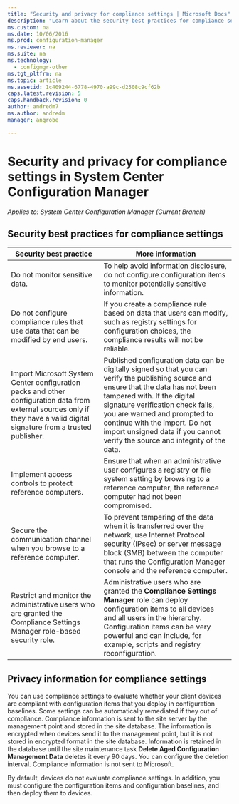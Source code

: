 ```yaml
---
title: "Security and privacy for compliance settings | Microsoft Docs"
description: "Learn about the security best practices for compliance settings in System Center Configuration Manager."
ms.custom: na
ms.date: 10/06/2016
ms.prod: configuration-manager
ms.reviewer: na
ms.suite: na
ms.technology:
  - configmgr-other
ms.tgt_pltfrm: na
ms.topic: article
ms.assetid: 1c409244-6778-4970-a99c-d2508c9cf62b
caps.latest.revision: 5
caps.handback.revision: 0
author: andredm7ms.author: andredmmanager: angrobe

---
```

# Security and privacy for compliance settings in System Center Configuration Manager*Applies to: System Center Configuration Manager (Current Branch)*

## Security best practices for compliance settings  

|Security best practice|More information|  
|----------------------------|----------------------|  
|Do not monitor sensitive data.|To help avoid information disclosure, do not configure configuration items to monitor potentially sensitive information.|  
|Do not configure compliance rules that use data that can be modified by end users.|If you create a compliance rule based on data that users can modify, such as registry settings for configuration choices, the compliance results will not be reliable.|  
|Import Microsoft System Center configuration packs and other configuration data from external sources only if they have a valid digital signature from a trusted publisher.|Published configuration data can be digitally signed so that you can verify the publishing source and ensure that the data has not been tampered with. If the digital signature verification check fails, you are warned and prompted to continue with the import. Do not import unsigned data if you cannot verify the source and integrity of the data.|  
|Implement access controls to protect reference computers.|Ensure that when an administrative user configures a registry or file system setting by browsing to a reference computer, the reference computer had not been compromised.|  
|Secure the communication channel when you browse to a reference computer.|To prevent tampering of the data when it is transferred over the network, use Internet Protocol security (IPsec) or server message block (SMB) between the computer that runs the Configuration Manager console and the reference computer.|  
|Restrict and monitor the administrative users who are granted the Compliance Settings Manager role-based security role.|Administrative users who are granted the **Compliance Settings Manager** role can deploy configuration items to all devices and all users in the hierarchy. Configuration items can be very powerful and can include, for example, scripts and registry reconfiguration.|  

## Privacy information for compliance settings  
 You can use compliance settings to evaluate whether your client devices are compliant with configuration items that you deploy in configuration baselines. Some settings can be automatically remediated if they out of compliance. Compliance information is sent to the site server by the management point and stored in the site database. The information is encrypted when devices send it to the management point, but it is not stored in encrypted format in the site database. Information is retained in the database until the site maintenance task **Delete Aged Configuration Management Data** deletes it every 90 days. You can configure the deletion interval. Compliance information is not sent to Microsoft.  

 By default, devices do not evaluate compliance settings. In addition, you must configure the configuration items and configuration baselines, and then deploy them to devices.  

